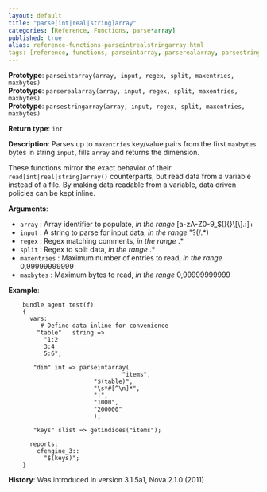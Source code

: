 ```yaml
---
layout: default
title: "parse[int|real|string]array"
categories: [Reference, Functions, parse*array]
published: true
alias: reference-functions-parseintrealstringarray.html
tags: [reference, functions, parseintarray, parserealarray, parsestringarray]
---
```


**Prototype**: `parseintarray(array, input, regex, split, maxentries, maxbytes)`<br>
**Prototype**: `parserealarray(array, input, regex, split, maxentries, maxbytes)`<br>
**Prototype**: `parsestringarray(array, input, regex, split, maxentries, maxbytes)`<br>

**Return type**: `int`

**Description**: Parses up to `maxentries` key/value pairs from the first 
`maxbytes` bytes in string `input`, fills `array` and returns the dimension.

These functions mirror the exact behavior of their 
`read[int|real|string]array()` counterparts, but read data from a variable 
instead of a file. By making data readable from a variable, data driven 
policies can be kept inline.

**Arguments**:

* `array` : Array identifier to populate, *in the range*
[a-zA-Z0-9\_\$(){}\\[\\].:]+
* `input` : A string to parse for input data, *in the range* "?(/.\*)
* `regex` : Regex matching comments, *in the range* .\*
* `split` : Regex to split data, *in the range* .\*
* `maxentries` : Maximum number of entries to read, *in the range*
0,99999999999
* `maxbytes` : Maximum bytes to read, *in the range* 0,99999999999

**Example**:

```cf3
    bundle agent test(f) 
    {
      vars:
         # Define data inline for convenience
        "table"   string => 
          "1:2
          3:4
          5:6";

       "dim" int => parseintarray(
                                "items",
                        "$(table)",
                        "\s*#[^\n]*",
                        ":",
                        "1000",
                        "200000"
                        );

       "keys" slist => getindices("items");

      reports:
        cfengine_3::
          "$(keys)";
    }
```

**History**: Was introduced in version 3.1.5a1, Nova 2.1.0 (2011)

